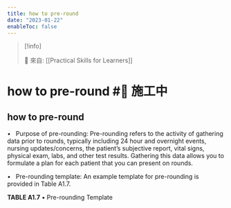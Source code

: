 ```yaml
---
title: how to pre-round
date: "2023-01-22"
enableToc: false
---
```


> [!info]
>
> 🌱 來自: [[Practical Skills for Learners]]

# how to pre-round #🚧 施工中

## how to pre-round

•   Purpose of pre-rounding: Pre-rounding refers to the activity of gathering data prior to rounds, typically including 24 hour and overnight events, nursing updates/concerns, the patient’s subjective report, vital signs, physical exam, labs, and other test results. Gathering this data allows you to formulate a plan for each patient that you can present on rounds.

•   Pre-rounding template: An example template for pre-rounding is provided in Table A1.7.


**TABLE A1.7** • Pre-rounding Template

